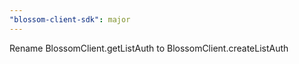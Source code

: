 ```yaml
---
"blossom-client-sdk": major
---
```


Rename BlossomClient.getListAuth to BlossomClient.createListAuth

